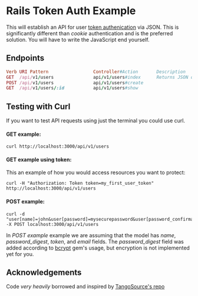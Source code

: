 # Rails Token Auth Example

This will establish an API for user [token authenication](http://stackoverflow.com/questions/1592534/what-is-token-based-authentication) via JSON. This is significantly different than *cookie* authentication and is the preferred solution. You will have to write the JavaScript end yourself.

## Endpoints

```ruby
Verb URI Pattern                 Controller#Action       Description
GET  /api/v1/users               api/v1/users#index      Returns JSON of all users
POST /api/v1/users               api/v1/users#create
GET  /api/v1/users/:id           api/v1/users#show
```

## Testing with Curl

If you want to test API requests using just the terminal you could use curl.

#### GET example:

```
curl http://localhost:3000/api/v1/users
```

#### GET example using token:
This an example of how you would access resources you want to protect:

```
curl -H "Authorization: Token token=my_first_user_token" http://localhost:3000/api/v1/users
```

#### POST example:

```
curl -d "user[name]=john&user[password]=mysecurepassword&user[password_confirmation]=mysecurepassword&user[email]=john@doe.com" -X POST localhost:3000/api/v1/users
```

In *POST example* example we are assuming that the model has *name*, *password_digest*, *token*, and *email* fields. The *password_digest* field was added according to [bcrypt](https://github.com/codahale/bcrypt-ruby) gem's usage, but encryption is not implemented yet for you.

## Acknowledgements

Code *very heavily* borrowed and inspired by [TangoSource's repo](https://github.com/tangosource/rails-api-token-authentication)
